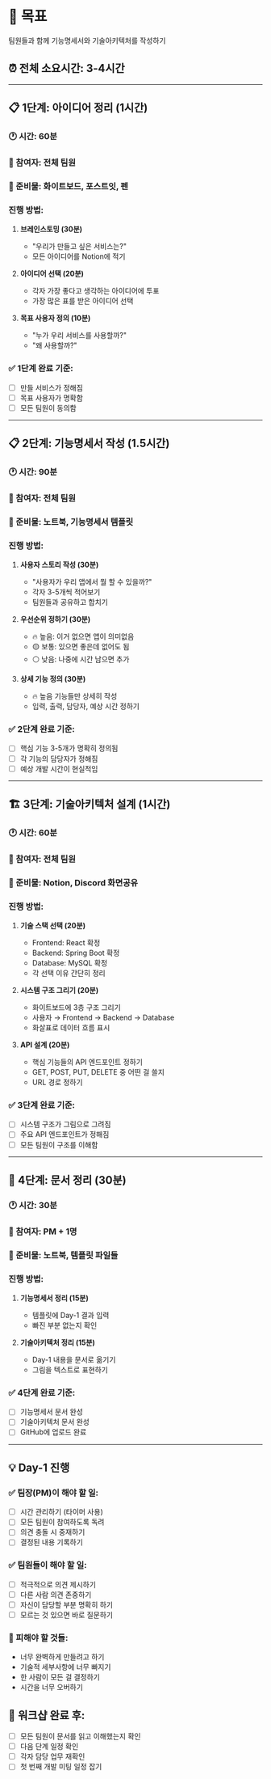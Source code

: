 # 🎯 목표
팀원들과 함께 기능명세서와 기술아키텍처를 작성하기

## ⏰ 전체 소요시간: 3-4시간

---

## 📋 1단계: 아이디어 정리 (1시간)

### 🕐 시간: 60분
### 👥 참여자: 전체 팀원
### 📝 준비물: 화이트보드, 포스트잇, 펜

### 진행 방법:
1. **브레인스토밍 (30분)**
   - "우리가 만들고 싶은 서비스는?"
   - 모든 아이디어를 Notion에 적기

2. **아이디어 선택 (20분)**
   - 각자 가장 좋다고 생각하는 아이디어에 투표
   - 가장 많은 표를 받은 아이디어 선택

3. **목표 사용자 정의 (10분)**
   - "누가 우리 서비스를 사용할까?"
   - "왜 사용할까?"

### ✅ 1단계 완료 기준:
- [ ] 만들 서비스가 정해짐
- [ ] 목표 사용자가 명확함
- [ ] 모든 팀원이 동의함

---

## 📋 2단계: 기능명세서 작성 (1.5시간)

### 🕐 시간: 90분
### 👥 참여자: 전체 팀원
### 📝 준비물: 노트북, 기능명세서 템플릿

### 진행 방법:
1. **사용자 스토리 작성 (30분)**
   - "사용자가 우리 앱에서 뭘 할 수 있을까?"
   - 각자 3-5개씩 적어보기
   - 팀원들과 공유하고 합치기

2. **우선순위 정하기 (30분)**
   - 🔥 높음: 이거 없으면 앱이 의미없음
   - 🟡 보통: 있으면 좋은데 없어도 됨
   - ⚪ 낮음: 나중에 시간 남으면 추가

3. **상세 기능 정의 (30분)**
   - 🔥 높음 기능들만 상세히 작성
   - 입력, 출력, 담당자, 예상 시간 정하기

### ✅ 2단계 완료 기준:
- [ ] 핵심 기능 3-5개가 명확히 정의됨
- [ ] 각 기능의 담당자가 정해짐
- [ ] 예상 개발 시간이 현실적임

---

## 🏗 3단계: 기술아키텍처 설계 (1시간)

### 🕐 시간: 60분
### 👥 참여자: 전체 팀원
### 📝 준비물: Notion, Discord 화면공유

### 진행 방법:
1. **기술 스택 선택 (20분)**
   - Frontend: React 확정
   - Backend: Spring Boot 확정
   - Database: MySQL 확정
   - 각 선택 이유 간단히 정리

2. **시스템 구조 그리기 (20분)**
   - 화이트보드에 3층 구조 그리기
   - 사용자 → Frontend → Backend → Database
   - 화살표로 데이터 흐름 표시

3. **API 설계 (20분)**
   - 핵심 기능들의 API 엔드포인트 정하기
   - GET, POST, PUT, DELETE 중 어떤 걸 쓸지
   - URL 경로 정하기

### ✅ 3단계 완료 기준:
- [ ] 시스템 구조가 그림으로 그려짐
- [ ] 주요 API 엔드포인트가 정해짐
- [ ] 모든 팀원이 구조를 이해함

---

## 📝 4단계: 문서 정리 (30분)

### 🕐 시간: 30분
### 👥 참여자: PM + 1명
### 📝 준비물: 노트북, 템플릿 파일들

### 진행 방법:
1. **기능명세서 정리 (15분)**
   - 템플릿에 Day-1 결과 입력
   - 빠진 부분 없는지 확인

2. **기술아키텍처 정리 (15분)**
   - Day-1 내용을 문서로 옮기기
   - 그림을 텍스트로 표현하기

### ✅ 4단계 완료 기준:
- [ ] 기능명세서 문서 완성
- [ ] 기술아키텍처 문서 완성
- [ ] GitHub에 업로드 완료

---

## 💡 Day-1 진행

### ✅ 팀장(PM)이 해야 할 일:
- [ ] 시간 관리하기 (타이머 사용)
- [ ] 모든 팀원이 참여하도록 독려
- [ ] 의견 충돌 시 중재하기
- [ ] 결정된 내용 기록하기

### ✅ 팀원들이 해야 할 일:
- [ ] 적극적으로 의견 제시하기
- [ ] 다른 사람 의견 존중하기
- [ ] 자신이 담당할 부분 명확히 하기
- [ ] 모르는 것 있으면 바로 질문하기

### 🚫 피해야 할 것들:
- 너무 완벽하게 만들려고 하기
- 기술적 세부사항에 너무 빠지기
- 한 사람이 모든 걸 결정하기
- 시간을 너무 오버하기

## 🎉 워크샵 완료 후:
- [ ] 모든 팀원이 문서를 읽고 이해했는지 확인
- [ ] 다음 단계 일정 확인
- [ ] 각자 담당 업무 재확인
- [ ] 첫 번째 개발 미팅 일정 잡기

